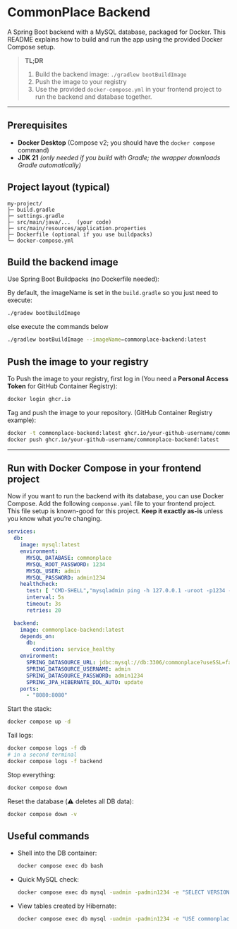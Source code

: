 # CommonPlace Backend

A Spring Boot backend with a MySQL database, packaged for Docker. This README explains how to build and run the app
using the provided Docker Compose setup.

> **TL;DR**
> 1) Build the backend image: `./gradlew bootBuildImage`
> 2) Push the image to your registry
> 3) Use the provided `docker-compose.yml` in your frontend project to run the backend and database together.

---

## Prerequisites

- **Docker Desktop** (Compose v2; you should have the `docker compose` command)
- **JDK 21** *(only needed if you build with Gradle; the wrapper downloads Gradle automatically)*

## Project layout (typical)

```
my-project/
├─ build.gradle
├─ settings.gradle
├─ src/main/java/...  (your code)
├─ src/main/resources/application.properties
├─ Dockerfile (optional if you use buildpacks)
└─ docker-compose.yml
```

## Build the backend image

Use Spring Boot Buildpacks (no Dockerfile needed):

By default, the imageName is set in the `build.gradle` so you just need to execute:

```bash
./gradew bootBuildImage 
```

else execute the commands below

```bash
./gradlew bootBuildImage --imageName=commonplace-backend:latest
```

## Push the image to your registry

To Push the image to your registry, first log in (You need a **Personal Access Token** for GitHub Container Registry):

```bash
docker login ghcr.io
```

Tag and push the image to your repository. (GitHub Container Registry example):

```bash
docker -t commonplace-backend:latest ghcr.io/your-github-username/commonplace-backend:latest
docker push ghcr.io/your-github-username/commonplace-backend:latest
```

---

## Run with Docker Compose in your frontend project

Now if you want to run the backend with its database, you can use Docker Compose.
Add the following `componse.yaml` file to your frontend project.
This file setup is known-good for this project. **Keep it exactly as-is** unless you know what you’re changing.

```yaml
services:
  db:
    image: mysql:latest
    environment:
      MYSQL_DATABASE: commonplace
      MYSQL_ROOT_PASSWORD: 1234
      MYSQL_USER: admin
      MYSQL_PASSWORD: admin1234
    healthcheck:
      test: [ "CMD-SHELL","mysqladmin ping -h 127.0.0.1 -uroot -p1234 --silent" ]
      interval: 5s
      timeout: 3s
      retries: 20

  backend:
    image: commonplace-backend:latest
    depends_on:
      db:
        condition: service_healthy
    environment:
      SPRING_DATASOURCE_URL: jdbc:mysql://db:3306/commonplace?useSSL=false&allowPublicKeyRetrieval=true&serverTimezone=UTC
      SPRING_DATASOURCE_USERNAME: admin
      SPRING_DATASOURCE_PASSWORD: admin1234
      SPRING_JPA_HIBERNATE_DDL_AUTO: update
    ports:
      - "8080:8080"
```

Start the stack:

```bash
docker compose up -d
```

Tail logs:

```bash
docker compose logs -f db
# in a second terminal
docker compose logs -f backend
```

Stop everything:

```bash
docker compose down
```

Reset the database (⚠️ deletes all DB data):

```bash
docker compose down -v
```

## Useful commands

- Shell into the DB container:
  ```bash
  docker compose exec db bash
  ```
- Quick MySQL check:
  ```bash
  docker compose exec db mysql -uadmin -padmin1234 -e "SELECT VERSION(); SHOW DATABASES;"
  ```
- View tables created by Hibernate:
  ```bash
  docker compose exec db mysql -uadmin -padmin1234 -e "USE commonplace; SHOW TABLES;"
  ```